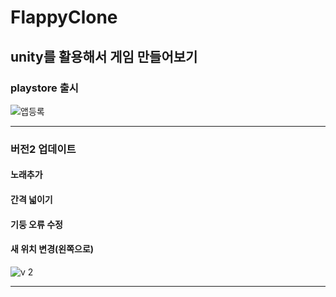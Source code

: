# FlappyClone

## unity를 활용해서 게임 만들어보기

### playstore 출시

![앱등록](https://user-images.githubusercontent.com/64673130/163095140-d362901b-9c0b-4440-b014-9a9825151c3b.jpg)

---------------

### 버전2 업데이트

#### 노래추가

#### 간격 넓이기

#### 기둥 오류 수정

#### 새 위치 변경(왼쪽으로)


![v 2](https://user-images.githubusercontent.com/64673130/165009533-4f22bc3b-e849-4929-9d17-6005485a09c5.jpg)

---------------
